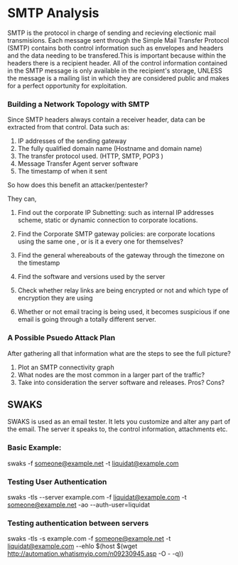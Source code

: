 # SMTP Analysis 

SMTP is the protocol in charge of sending and recieving electionic mail transmisions. Each message sent through the Simple Mail Transfer Protocol (SMTP) contains both control information such as envelopes and headers and the data needing to be transfered.This is important because within the headers there is a recipient header. All of the control information contained in the SMTP message is only available in the recipient's storage, UNLESS the message is a mailing list in which they are considered public and makes for a perfect opportunity for exploitation.  

### Building a Network Topology with SMTP 

Since SMTP headers always contain a receiver header, data can be extracted from that control. 
Data such as: 

1. IP addresses of the sending gateway 
2. The fully qualified domain name (Hostname and domain name) 
3. The transfer protocol used. (HTTP, SMTP, POP3 ) 
4. Message Transfer Agent server software
5. The timestamp of when it sent 

So how does this benefit an attacker/pentester? 

They can,

1. Find out the corporate IP Subnetting: such as internal IP addresses scheme, static or dynamic connection to corporate locations.

2. Find the Corporate SMTP gateway policies: are corporate locations using the same one , or is it a every one for themselves?

3. Find the general whereabouts of the gateway through the timezone on the timestamp 

4. Find the software and versions used by the server

5. Check whether relay links are being encrypted or not and which type of encryption they are using 

6. Whether or not email tracing is being used, it becomes suspicious if one email is going through a totally different server. 


### A Possible Psuedo Attack Plan 

After gathering all that information what are the steps to see the full picture? 

1. Plot an SMTP connectivity graph 
2. What nodes are the most common in a larger part of the traffic?
3. Take into consideration the server software and releases. Pros? Cons? 

## SWAKS 

SWAKS is used as an email tester. It lets you customize and alter any part of the email. The server it speaks to, the control information, attachments etc. 

### Basic Example: 
 swaks -f someone@example.net -t liquidat@example.com
### Testing User Authentication 
 swaks -tls --server example.com -f liquidat@example.com -t someone@example.net  -ao --auth-user=liquidat
### Testing authentication between servers
 swaks -tls -s example.com -f someone@example.net -t liquidat@example.com --ehlo $(host $(wget http://automation.whatismyip.com/n09230945.asp -O - -q))